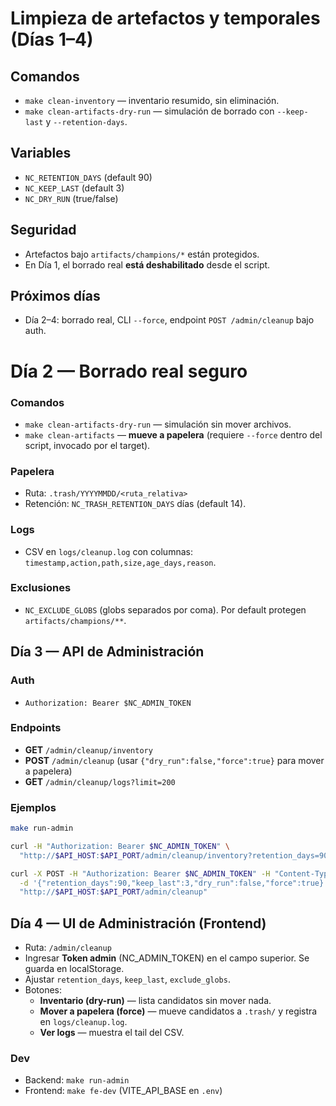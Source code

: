 # Limpieza de artefactos y temporales (Días 1–4)

## Comandos
- `make clean-inventory` — inventario resumido, sin eliminación.
- `make clean-artifacts-dry-run` — simulación de borrado con `--keep-last` y `--retention-days`.

## Variables
- `NC_RETENTION_DAYS` (default 90)
- `NC_KEEP_LAST` (default 3)
- `NC_DRY_RUN` (true/false)

## Seguridad
- Artefactos bajo `artifacts/champions/*` están protegidos.
- En Día 1, el borrado real **está deshabilitado** desde el script.

## Próximos días
- Día 2–4: borrado real, CLI `--force`, endpoint `POST /admin/cleanup` bajo auth.

# Día 2 — Borrado real seguro

### Comandos
- `make clean-artifacts-dry-run` — simulación sin mover archivos.
- `make clean-artifacts` — **mueve a papelera** (requiere `--force` dentro del script, invocado por el target).

### Papelera
- Ruta: `.trash/YYYYMMDD/<ruta_relativa>`
- Retención: `NC_TRASH_RETENTION_DAYS` días (default 14).

### Logs
- CSV en `logs/cleanup.log` con columnas: `timestamp,action,path,size,age_days,reason`.

### Exclusiones
- `NC_EXCLUDE_GLOBS` (globs separados por coma). Por default protegen `artifacts/champions/**`.

## Día 3 — API de Administración

### Auth
- `Authorization: Bearer $NC_ADMIN_TOKEN`

### Endpoints
- **GET** `/admin/cleanup/inventory`
- **POST** `/admin/cleanup` (usar `{"dry_run":false,"force":true}` para mover a papelera)
- **GET** `/admin/cleanup/logs?limit=200`

### Ejemplos
```bash
make run-admin

curl -H "Authorization: Bearer $NC_ADMIN_TOKEN" \
  "http://$API_HOST:$API_PORT/admin/cleanup/inventory?retention_days=90&keep_last=3"

curl -X POST -H "Authorization: Bearer $NC_ADMIN_TOKEN" -H "Content-Type: application/json" \
  -d '{"retention_days":90,"keep_last":3,"dry_run":false,"force":true}' \
  "http://$API_HOST:$API_PORT/admin/cleanup"

```

## Día 4 — UI de Administración (Frontend)

- Ruta: `/admin/cleanup`
- Ingresar **Token admin** (NC_ADMIN_TOKEN) en el campo superior. Se guarda en localStorage.
- Ajustar `retention_days`, `keep_last`, `exclude_globs`.
- Botones:
  - **Inventario (dry-run)** — lista candidatos sin mover nada.
  - **Mover a papelera (force)** — mueve candidatos a `.trash/` y registra en `logs/cleanup.log`.
  - **Ver logs** — muestra el tail del CSV.

### Dev
- Backend: `make run-admin`
- Frontend: `make fe-dev` (VITE_API_BASE en `.env`)

